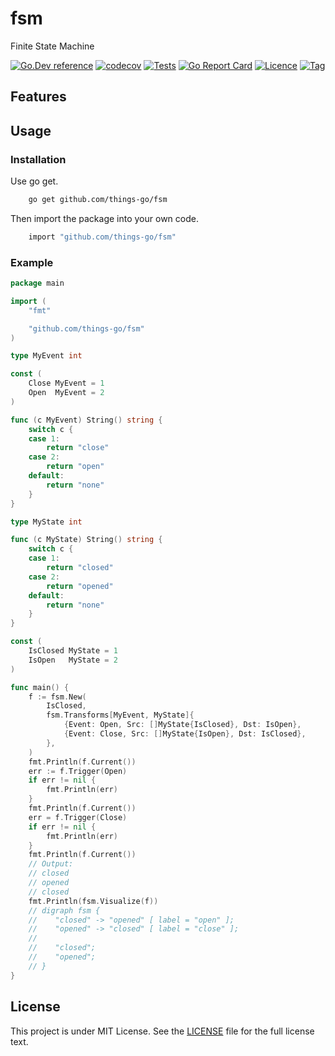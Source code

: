 # fsm

Finite State Machine 

[![Go.Dev reference](https://img.shields.io/badge/go.dev-reference-blue?logo=go&logoColor=white)](https://pkg.go.dev/github.com/things-go/fsm?tab=doc)
[![codecov](https://codecov.io/gh/things-go/fsm/branch/main/graph/badge.svg)](https://codecov.io/gh/things-go/fsm)
[![Tests](https://github.com/things-go/fsm/actions/workflows/ci.yml/badge.svg)](https://github.com/things-go/fsm/actions/workflows/ci.yml)
[![Go Report Card](https://goreportcard.com/badge/github.com/things-go/fsm)](https://goreportcard.com/report/github.com/things-go/fsm)
[![Licence](https://img.shields.io/github/license/things-go/fsm)](https://raw.githubusercontent.com/things-go/fsm/main/LICENSE)
[![Tag](https://img.shields.io/github/v/tag/things-go/fsm)](https://github.com/things-go/fsm/tags)


## Features

## Usage

### Installation

Use go get.
```bash
    go get github.com/things-go/fsm
```

Then import the package into your own code.
```bash
    import "github.com/things-go/fsm"
```

### Example

[embedmd]:# (examples/generic.go go)
```go
package main

import (
	"fmt"

	"github.com/things-go/fsm"
)

type MyEvent int

const (
	Close MyEvent = 1
	Open  MyEvent = 2
)

func (c MyEvent) String() string {
	switch c {
	case 1:
		return "close"
	case 2:
		return "open"
	default:
		return "none"
	}
}

type MyState int

func (c MyState) String() string {
	switch c {
	case 1:
		return "closed"
	case 2:
		return "opened"
	default:
		return "none"
	}
}

const (
	IsClosed MyState = 1
	IsOpen   MyState = 2
)

func main() {
	f := fsm.New(
		IsClosed,
		fsm.Transforms[MyEvent, MyState]{
			{Event: Open, Src: []MyState{IsClosed}, Dst: IsOpen},
			{Event: Close, Src: []MyState{IsOpen}, Dst: IsClosed},
		},
	)
	fmt.Println(f.Current())
	err := f.Trigger(Open)
	if err != nil {
		fmt.Println(err)
	}
	fmt.Println(f.Current())
	err = f.Trigger(Close)
	if err != nil {
		fmt.Println(err)
	}
	fmt.Println(f.Current())
	// Output:
	// closed
	// opened
	// closed
	fmt.Println(fsm.Visualize(f))
	// digraph fsm {
	//    "closed" -> "opened" [ label = "open" ];
	//    "opened" -> "closed" [ label = "close" ];
	//
	//    "closed";
	//    "opened";
	// }
}
```

## License

This project is under MIT License. See the [LICENSE](LICENSE) file for the full license text.